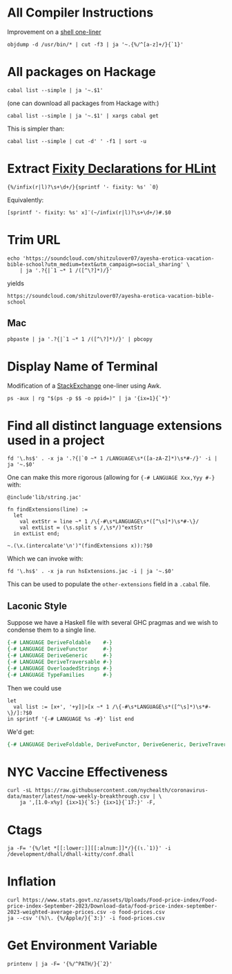 # All Compiler Instructions

Improvement on a [shell one-liner](http://pepijndevos.nl/2016/08/24/x86-instruction-distribution.html)

```
objdump -d /usr/bin/* | cut -f3 | ja '~.{%/^[a-z]+/}{`1}'
```

# All packages on Hackage

```
cabal list --simple | ja '~.$1'
```

(one can download all packages from Hackage with:)

```
cabal list --simple | ja '~.$1' | xargs cabal get
```

This is simpler than:

```
cabal list --simple | cut -d' ' -f1 | sort -u
```

# Extract [Fixity Declarations for HLint](https://github.com/ndmitchell/hlint?tab=readme-ov-file#why-doesnt-hlint-know-the-fixity-for-my-custom--operator)

```
{%/infix(r|l)?\s+\d+/}{sprintf '- fixity: %s' `0}
```

Equivalently:

```
[sprintf '- fixity: %s' x]¨(~/infix(r|l)?\s+\d+/)#.$0
```

# Trim URL

```
echo 'https://soundcloud.com/shitzulover07/ayesha-erotica-vacation-bible-school?utm_medium=text&utm_campaign=social_sharing' \
    | ja '.?{|`1 ~* 1 /([^\?]*)/}'
```

yields

```
https://soundcloud.com/shitzulover07/ayesha-erotica-vacation-bible-school
```

## Mac

```
pbpaste | ja '.?{|`1 ~* 1 /([^\?]*)/}' | pbcopy
```

# Display Name of Terminal

Modification of a [StackExchange](https://askubuntu.com/a/476663) one-liner
using Awk.

```
ps -aux | rg "$(ps -p $$ -o ppid=)" | ja '{ix=1}{`*}'
```

# Find all distinct language extensions used in a project

```
fd '\.hs$' . -x ja '.?{|`0 ~* 1 /LANGUAGE\s*([a-zA-Z]*)\s*#-/}' -i | ja '~.$0'
```

One can make this more rigorous (allowing for `{-# LANGUAGE Xxx,Yyy #-}` with:

```
@include'lib/string.jac'

fn findExtensions(line) :=
  let
    val extStr ≔ line ~* 1 /\{-#\s*LANGUAGE\s*([^\s]*)\s*#-\}/
    val extList ≔ (\s.split s /,\s*/)"extStr
  in extList end;

~.(\x.(intercalate'\n')"(findExtensions x)):?$0
```

Which we can invoke with:

```
fd '\.hs$' . -x ja run hsExtensions.jac -i | ja '~.$0'
```

This can be used to populate the `other-extensions` field in a `.cabal` file.

## Laconic Style

Suppose we have a Haskell file with several GHC pragmas and we wish to condense them to a single line.

```haskell
{-# LANGUAGE DeriveFoldable    #-}
{-# LANGUAGE DeriveFunctor     #-}
{-# LANGUAGE DeriveGeneric     #-}
{-# LANGUAGE DeriveTraversable #-}
{-# LANGUAGE OverloadedStrings #-}
{-# LANGUAGE TypeFamilies      #-}
```

Then we could use

```
let
  val list := [x+', '+y]|>[x ~* 1 /\{-#\s*LANGUAGE\s*([^\s]*)\s*#-\}/]:?$0
in sprintf '{-# LANGUAGE %s -#}' list end
```

We'd get:

```haskell
{-# LANGUAGE DeriveFoldable, DeriveFunctor, DeriveGeneric, DeriveTraversable, OverloadedStrings, TypeFamilies -#}
```

# NYC Vaccine Effectiveness

```
curl -sL https://raw.githubusercontent.com/nychealth/coronavirus-data/master/latest/now-weekly-breakthrough.csv | \
    ja ',[1.0-x%y] {ix>1}{`5:} {ix>1}{`17:}' -F,
```

# Ctags

```
ja -F= '{%/let *[[:lower:]][[:alnum:]]*/}{(⍳.`1)}' -i /development/dhall/dhall-kitty/conf.dhall
```

# Inflation

```
curl https://www.stats.govt.nz/assets/Uploads/Food-price-index/Food-price-index-September-2023/Download-data/food-price-index-september-2023-weighted-average-prices.csv -o food-prices.csv
ja --csv '(%)\. {%/Apple/}{`3:}' -i food-prices.csv
```

# Get Environment Variable

```
printenv | ja -F= '{%/^PATH/}{`2}'
```
